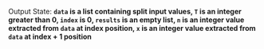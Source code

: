 Output State: **`data` is a list containing split input values, `T` is an integer greater than 0, `index` is 0, `results` is an empty list, `n` is an integer value extracted from `data` at index position, `x` is an integer value extracted from `data` at index + 1 position**